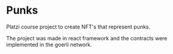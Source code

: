 # Punks

Platzi course project to create NFT's that represent punks.

The project was made in react framework and the contracts were implemented in the goerli network.
